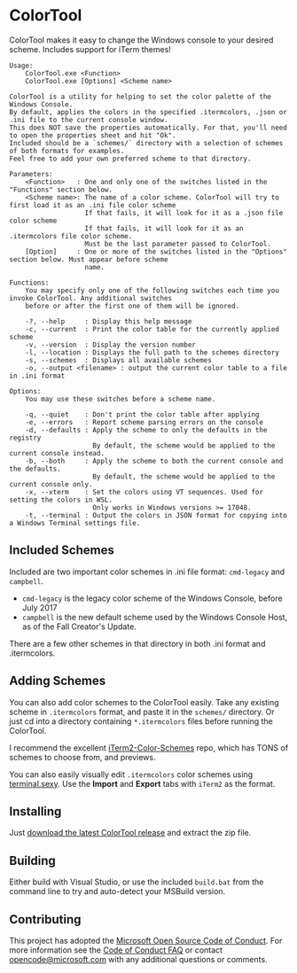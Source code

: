 # ColorTool

ColorTool makes it easy to change the Windows console to your desired scheme. Includes support for iTerm themes!

```plain
Usage:
    ColorTool.exe <Function>
    ColorTool.exe [Options] <Scheme name>

ColorTool is a utility for helping to set the color palette of the Windows Console.
By default, applies the colors in the specified .itermcolors, .json or .ini file to the current console window.
This does NOT save the properties automatically. For that, you'll need to open the properties sheet and hit "Ok".
Included should be a `schemes/` directory with a selection of schemes of both formats for examples.
Feel free to add your own preferred scheme to that directory.

Parameters:
    <Function>   : One and only one of the switches listed in the "Functions" section below.
    <Scheme name>: The name of a color scheme. ColorTool will try to first load it as an .ini file color scheme
                   If that fails, it will look for it as a .json file color scheme
                   If that fails, it will look for it as an .itermcolors file color scheme.
                   Must be the last parameter passed to ColorTool.
    [Option]     : One or more of the switches listed in the "Options" section below. Must appear before scheme
                   name.

Functions:
    You may specify only one of the following switches each time you invoke ColorTool. Any additional switches
    before or after the first one of them will be ignored.

    -?, --help     : Display this help message
    -c, --current  : Print the color table for the currently applied scheme
    -v, --version  : Display the version number
    -l, --location : Displays the full path to the schemes directory
    -s, --schemes  : Displays all available schemes
    -o, --output <filename> : output the current color table to a file in .ini format

Options:
    You may use these switches before a scheme name.

    -q, --quiet    : Don't print the color table after applying
    -e, --errors   : Report scheme parsing errors on the console
    -d, --defaults : Apply the scheme to only the defaults in the registry
                     By default, the scheme would be applied to the current console instead.
    -b, --both     : Apply the scheme to both the current console and the defaults.
                     By default, the scheme would be applied to the current console only.
    -x, --xterm    : Set the colors using VT sequences. Used for setting the colors in WSL.
                     Only works in Windows versions >= 17048.
    -t, --terminal : Output the colors in JSON format for copying into a Windows Terminal settings file.
```

## Included Schemes

Included are two important color schemes in .ini file format: `cmd-legacy` and `campbell`.

* `cmd-legacy` is the legacy color scheme of the Windows Console, before July 2017
* `campbell` is the new default scheme used by the Windows Console Host, as of the Fall Creator's Update.

There are a few other schemes in that directory in both .ini format and .itermcolors.

## Adding Schemes

You can also add color schemes to the ColorTool easily. Take any existing scheme in `.itermcolors` format, and paste it in the `schemes/` directory. Or just cd into a directory containing `*.itermcolors` files before running the ColorTool.

I recommend the excellent [iTerm2-Color-Schemes](https://github.com/mbadolato/iTerm2-Color-Schemes) repo, which has TONS of schemes to choose from, and previews.

You can also easily visually edit `.itermcolors` color schemes using [terminal.sexy](https://terminal.sexy). Use the **Import** and **Export** tabs with `iTerm2` as the format.

## Installing

Just [download the latest ColorTool release](https://github.com/microsoft/terminal/releases/tag/1904.29002) and extract the zip file.

## Building

Either build with Visual Studio, or use the included `build.bat` from the command line to try and auto-detect your MSBuild version.

## Contributing

This project has adopted the [Microsoft Open Source Code of Conduct](https://opensource.microsoft.com/codeofconduct/). For more information see the [Code of Conduct FAQ](https://opensource.microsoft.com/codeofconduct/faq/) or contact [opencode@microsoft.com](mailto:opencode@microsoft.com) with any additional questions or comments.
